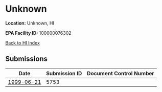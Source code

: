 # Unknown

**Location:** Unknown, HI

**EPA Facility ID:** 100000076302

[Back to HI Index](../../index.md)

## Submissions

| Date | Submission ID | Document Control Number |
|------|--------------|-------------------------|
| [1999-06-21](submissions/5753.md) | 5753 |  |
